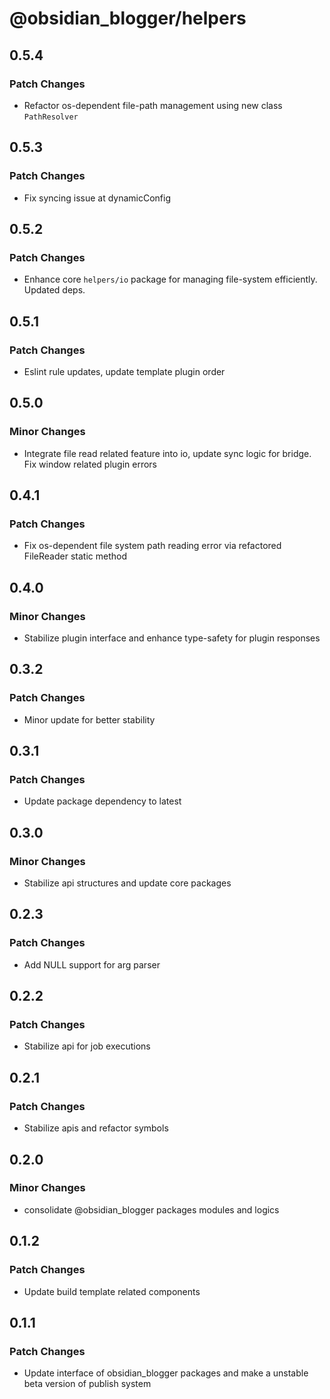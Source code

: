 # @obsidian_blogger/helpers

## 0.5.4

### Patch Changes

- Refactor os-dependent file-path management using new class `PathResolver`

## 0.5.3

### Patch Changes

- Fix syncing issue at dynamicConfig

## 0.5.2

### Patch Changes

- Enhance core `helpers/io` package for managing file-system efficiently. Updated deps.

## 0.5.1

### Patch Changes

- Eslint rule updates, update template plugin order

## 0.5.0

### Minor Changes

- Integrate file read related feature into io, update sync logic for bridge. Fix window related plugin errors

## 0.4.1

### Patch Changes

- Fix os-dependent file system path reading error via refactored FileReader static method

## 0.4.0

### Minor Changes

- Stabilize plugin interface and enhance type-safety for plugin responses

## 0.3.2

### Patch Changes

- Minor update for better stability

## 0.3.1

### Patch Changes

- Update package dependency to latest

## 0.3.0

### Minor Changes

- Stabilize api structures and update core packages

## 0.2.3

### Patch Changes

- Add NULL support for arg parser

## 0.2.2

### Patch Changes

- Stabilize api for job executions

## 0.2.1

### Patch Changes

- Stabilize apis and refactor symbols

## 0.2.0

### Minor Changes

- consolidate @obsidian_blogger packages modules and logics

## 0.1.2

### Patch Changes

- Update build template related components

## 0.1.1

### Patch Changes

- Update interface of obsidian_blogger packages and make a unstable beta version of publish system
